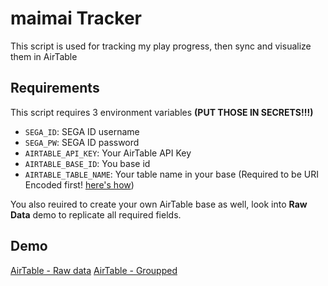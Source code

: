 maimai Tracker
===

This script is used for tracking my play progress, then sync and visualize them in AirTable

Requirements
---

This script requires 3 environment variables **(PUT THOSE IN SECRETS!!!)**

  - `SEGA_ID`: SEGA ID username
  - `SEGA_PW`: SEGA ID password
  - `AIRTABLE_API_KEY`: Your AirTable API Key
  - `AIRTABLE_BASE_ID`: You base id
  - `AIRTABLE_TABLE_NAME`: Your table name in your base (Required to be URI Encoded first! [here's how](https://developer.mozilla.org/en-US/docs/Web/JavaScript/Reference/Global_Objects/encodeURI))

You also reuired to create your own AirTable base as well, look into **Raw Data** demo to replicate all required fields.

Demo
---

[AirTable - Raw data](https://airtable.com/shrz0hbF0QJ506XG4)
[AirTable - Groupped](https://airtable.com/shrLkeM86jKG1BwlX)

